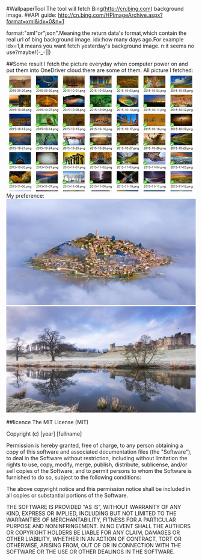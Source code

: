 #WallpaperTool
The tool will fetch Bing(http://cn.bing.com) background image.
##API guide:
http://cn.bing.com/HPImageArchive.aspx?format=xml&idx=0&n=1

format:"xml"or"json".Meaning the return data's format,which contain the real url of bing background image.
idx:how many days ago.For example idx=1,it means you want fetch yesterday's background image.
n:it seems no use?maybe!(-_-||)

##Some result
I fetch the picture everyday when computer power on and put them into OneDriver cloud.there are some of them.
All picture I fetched:
![Image text](https://raw.githubusercontent.com/fallblank/WallpaperTool/master/result/sreenshot.JPG)
My preference:
![Image text](https://raw.githubusercontent.com/fallblank/WallpaperTool/master/result/2015-11-13.png)
![Image text](https://raw.githubusercontent.com/fallblank/WallpaperTool/master/result/2015-11-28.png)

##licence
The MIT License (MIT)

Copyright (c) [year] [fullname]

Permission is hereby granted, free of charge, to any person obtaining a copy
of this software and associated documentation files (the "Software"), to deal
in the Software without restriction, including without limitation the rights
to use, copy, modify, merge, publish, distribute, sublicense, and/or sell
copies of the Software, and to permit persons to whom the Software is
furnished to do so, subject to the following conditions:

The above copyright notice and this permission notice shall be included in all
copies or substantial portions of the Software.

THE SOFTWARE IS PROVIDED "AS IS", WITHOUT WARRANTY OF ANY KIND, EXPRESS OR
IMPLIED, INCLUDING BUT NOT LIMITED TO THE WARRANTIES OF MERCHANTABILITY,
FITNESS FOR A PARTICULAR PURPOSE AND NONINFRINGEMENT. IN NO EVENT SHALL THE
AUTHORS OR COPYRIGHT HOLDERS BE LIABLE FOR ANY CLAIM, DAMAGES OR OTHER
LIABILITY, WHETHER IN AN ACTION OF CONTRACT, TORT OR OTHERWISE, ARISING FROM,
OUT OF OR IN CONNECTION WITH THE SOFTWARE OR THE USE OR OTHER DEALINGS IN THE
SOFTWARE.
